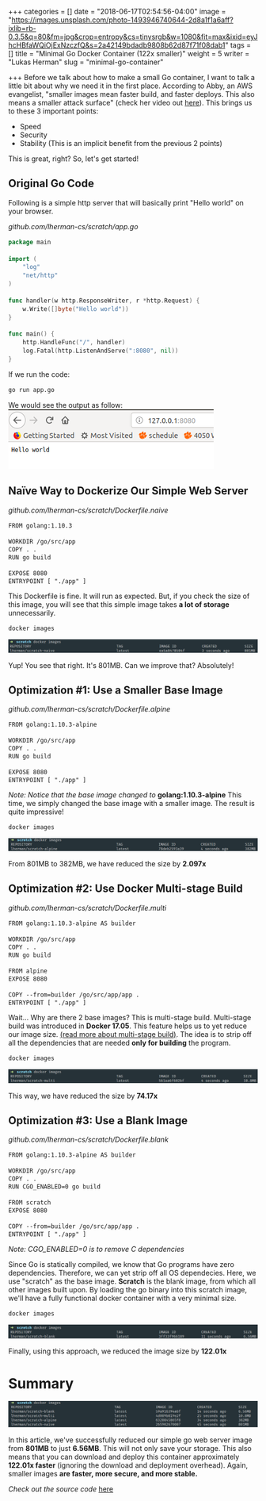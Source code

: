+++
categories = []
date = "2018-06-17T02:54:56-04:00"
image = "https://images.unsplash.com/photo-1493946740644-2d8a1f1a6aff?ixlib=rb-0.3.5&q=80&fm=jpg&crop=entropy&cs=tinysrgb&w=1080&fit=max&ixid=eyJhcHBfaWQiOjExNzczfQ&s=2a42149bdadb9808b62d87f71f08dab1"
tags = []
title = "Minimal Go Docker Container (122x smaller)"
weight = 5
writer = "Lukas Herman"
slug = "minimal-go-container"

+++
Before we talk about how to make a small Go container, I want to talk a little bit about why we need it in the first place. According to Abby, an AWS evangelist, "smaller images mean faster build, and faster deploys. This also means a smaller attack surface" (check her video out [here](https://www.youtube.com/watch?v=pPsREQbf3PA&t=8s)). This brings us to these 3 important points:

* Speed
* Security
* Stability (This is an implicit benefit from the previous 2 points)

This is great, right? So, let's get started!

## Original Go Code

Following is a simple http server that will basically print "Hello world" on your browser.

_github.com/lherman-cs/scratch/app.go_

```go
package main

import (
	"log"
	"net/http"
)

func handler(w http.ResponseWriter, r *http.Request) {
	w.Write([]byte("Hello world"))
}

func main() {
	http.HandleFunc("/", handler)
	log.Fatal(http.ListenAndServe(":8080", nil))
}
```

If we run the code:

```sh
go run app.go
```

We would see the output as follow:
![](/uploads/Screenshot-from-2018-06-16-21-38-11.png)

## Naïve Way to Dockerize Our Simple Web Server

_github.com/lherman-cs/scratch/Dockerfile.naive_

```docker
FROM golang:1.10.3

WORKDIR /go/src/app
COPY . .
RUN go build

EXPOSE 8080
ENTRYPOINT [ "./app" ]
```

This Dockerfile is fine. It will run as expected. But, if you check the size of this image, you will see that this simple image takes **a lot of storage** unnecessarily.

```sh
docker images
```

![](/uploads/Screenshot-from-2018-06-16-21-57-46.png)

Yup! You see that right. It's 801MB. Can we improve that? Absolutely!

## Optimization #1: Use a Smaller Base Image

_github.com/lherman-cs/scratch/Dockerfile.alpine_

```docker
FROM golang:1.10.3-alpine

WORKDIR /go/src/app
COPY . .
RUN go build

EXPOSE 8080
ENTRYPOINT [ "./app" ]
```

_Note: Notice that the base image changed to_ **golang:1.10.3-alpine**
This time, we simply changed the base image with a smaller image. The result is quite impressive!

```sh
docker images
```

![](/uploads/Screenshot-from-2018-06-16-21-58-32.png)

From 801MB to 382MB, we have reduced the size by **2.097x**

## Optimization #2: Use Docker Multi-stage Build

_github.com/lherman-cs/scratch/Dockerfile.multi_

```docker
FROM golang:1.10.3-alpine AS builder

WORKDIR /go/src/app
COPY . .
RUN go build

FROM alpine
EXPOSE 8080

COPY --from=builder /go/src/app/app .
ENTRYPOINT [ "./app" ]
```

Wait... Why are there 2 base images? This is multi-stage build. Multi-stage build was introduced in **Docker 17.05**. This feature helps us to yet reduce our image size. [(read more about multi-stage build)](https://docs.docker.com/develop/develop-images/multistage-build/). The idea is to strip off all the dependencies that are needed **only for building** the program.

```sh
docker images
```

![](/uploads/Screenshot-from-2018-06-16-22-09-27.png)

This way, we have reduced the size by **74.17x**

## Optimization #3: Use a Blank Image

_github.com/lherman-cs/scratch/Dockerfile.blank_

```docker
FROM golang:1.10.3-alpine AS builder

WORKDIR /go/src/app
COPY . .
RUN CGO_ENABLED=0 go build

FROM scratch
EXPOSE 8080

COPY --from=builder /go/src/app/app .
ENTRYPOINT [ "./app" ]
```

_Note: CGO_ENABLED=0 is to remove C dependencies_

Since Go is statically compiled, we know that Go programs have zero dependencies. Therefore, we can yet strip off all OS dependecies. Here, we use "scratch" as the base image. **Scratch** is the blank image, from which all other images built upon. By loading the go binary into this scratch image, we'll have a fully functional docker container with a very minimal size.

```sh
docker images
```

![](/uploads/Screenshot-from-2018-06-16-22-27-36.png)

Finally, using this approach, we reduced the image size by **122.01x**

# Summary

![](/uploads/Screenshot-from-2018-06-16-22-32-34.png)

In this article, we've successfully reduced our simple go web server image from **801MB** to just **6.56MB**. This will not only save your storage. This also means that you can download and deploy this container approximately **122.01x faster** (ignoring the download and deployment overhead). Again, smaller images **are faster, more secure, and more stable.**

_Check out the source code_ [here](https://github.com/lherman-cs/scratch)
